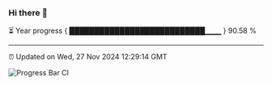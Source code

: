 ### Hi there 👋

⏳ Year progress { ███████████████████████████▁▁▁ } 90.58 %

---

⏰ Updated on Wed, 27 Nov 2024 12:29:14 GMT

![Progress Bar CI](https://github.com/liununu/liununu/workflows/Progress%20Bar%20CI/badge.svg)
